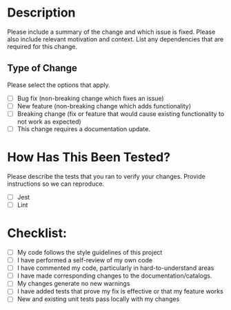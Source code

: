 # Description

Please include a summary of the change and which issue is fixed. Please also include relevant motivation and context. List any dependencies that are required for this change.

## Type of Change

Please select the options that apply.

- [ ] Bug fix (non-breaking change which fixes an issue)
- [ ] New feature (non-breaking change which adds functionality)
- [ ] Breaking change (fix or feature that would cause existing functionality to not work as expected)
- [ ] This change requires a documentation update.

# How Has This Been Tested?

Please describe the tests that you ran to verify your changes. Provide instructions so we can reproduce.

- [ ] Jest
- [ ] Lint

# Checklist:

- [ ] My code follows the style guidelines of this project
- [ ] I have performed a self-review of my own code
- [ ] I have commented my code, particularly in hard-to-understand areas
- [ ] I have made corresponding changes to the documentation/catalogs.
- [ ] My changes generate no new warnings
- [ ] I have added tests that prove my fix is effective or that my feature works
- [ ] New and existing unit tests pass locally with my changes
